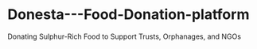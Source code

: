 # Donesta---Food-Donation-platform
Donating Sulphur-Rich Food to Support Trusts, Orphanages, and NGOs
